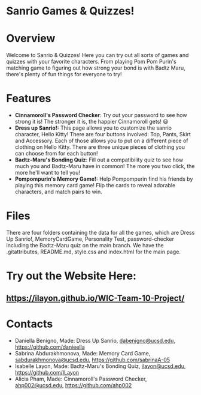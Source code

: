 # Sanrio Games & Quizzes!

# Overview

Welcome to Sanrio & Quizzes! Here you can try out all sorts of games and quizzes with your favorite characters. From playing Pom Pom Purin's matching game to figuring out how strong your bond is with Badtz Maru, there's plenty of fun things for everyone to try!

# Features
- **Cinnamoroll's Password Checker**: Try out your password to see how strong it is! The stronger it is, the happier Cinnamoroll gets! 😃
- **Dress up Sanrio!:** This page allows you to customize the sanrio character, Hello Kitty! There are four buttons involved: Top, Pants, Skirt and Accessory. Each of those allows you to put on a different piece of clothing on Hello Kitty. There are three unique pieces of clothing you can choose from for each button!
- **Badtz-Maru's Bonding Quiz**: Fill out a compatibility quiz to see how much you and Badtz-Maru have in common! The more you two click, the more he'll want to tell you!
- **Pompompurin's Memory Game!:** Help Pompompurin find his friends by playing this memory card game! Flip the cards to reveal adorable characters, and match pairs to win.

# Files
There are four folders containing the data for all the games, which are Dress Up Sanrio!, MemoryCardGame, Personality Test, password-checker including the Badtz-Maru quiz on the main branch. We have the .gitattributes, README.md, style.css and index.html for the main page. 

# Try out the Website Here:
## https://ilayon.github.io/WIC-Team-10-Project/

# Contacts
- Daniella Benigno, Made: Dress Up Sanrio, dabenigno@ucsd.edu, https://github.com/danieella
- Sabrina Abdurakhmonova, Made: Memory Card Game, sabdurakhmonova@ucsd.edu, https://github.com/sabrinaA-05
- Isabelle Layon, Made: Badtz-Maru's Bonding Quiz, ilayon@ucsd.edu, https://github.com/ILayon
- Alicia Pham, Made: Cinnamoroll's Password Checker, ahp002@ucsd.edu, https://github.com/ahp002

